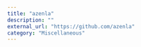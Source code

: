 ```yaml
---
title: "azenla"
description: ""
external_url: "https://github.com/azenla"
category: "Miscellaneous"
---
```

